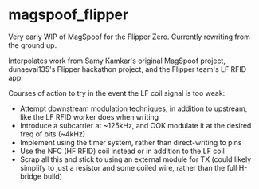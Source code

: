 # magspoof_flipper
Very early WIP of MagSpoof for the Flipper Zero. Currently rewriting from the ground up.

Interpolates work from Samy Kamkar's original MagSpoof project, dunaevai135's Flipper hackathon project, and the Flipper team's LF RFID app.

Courses of action to try in the event the LF coil signal is too weak:
- Attempt downstream modulation techniques, in addition to upstream, like the LF RFID worker does when writing
- Introduce a subcarrier at ~125kHz, and OOK modulate it at the desired freq of bits (~4kHz)
- Implement using the timer system, rather than direct-writing to pins
- Use the NFC (HF RFID) coil instead or in addition to the LF coil
- Scrap all this and stick to using an external module for TX (could likely simplify to just a resistor and some coiled wire, rather than the full H-bridge build)